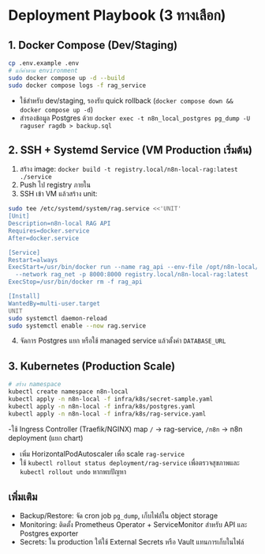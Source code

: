 # Deployment Playbook (3 ทางเลือก)

## 1. Docker Compose (Dev/Staging)
```bash
cp .env.example .env
# แก้ค่าตาม environment
sudo docker compose up -d --build
sudo docker compose logs -f rag_service
```
- ใช้สำหรับ dev/staging, รองรับ quick rollback (`docker compose down && docker compose up -d`)
- สำรองข้อมูล Postgres ด้วย `docker exec -t n8n_local_postgres pg_dump -U raguser ragdb > backup.sql`

## 2. SSH + Systemd Service (VM Production เริ่มต้น)
1. สร้าง image: `docker build -t registry.local/n8n-local-rag:latest ./service`
2. Push ไป registry ภายใน
3. SSH เข้า VM แล้วสร้าง unit:
```bash
sudo tee /etc/systemd/system/rag.service <<'UNIT'
[Unit]
Description=n8n-local RAG API
Requires=docker.service
After=docker.service

[Service]
Restart=always
ExecStart=/usr/bin/docker run --name rag_api --env-file /opt/n8n-local/.env \
  --network rag_net -p 8000:8000 registry.local/n8n-local-rag:latest
ExecStop=/usr/bin/docker rm -f rag_api

[Install]
WantedBy=multi-user.target
UNIT
sudo systemctl daemon-reload
sudo systemctl enable --now rag.service
```
4. จัดการ Postgres แยก หรือใช้ managed service แล้วตั้งค่า `DATABASE_URL`

## 3. Kubernetes (Production Scale)
```bash
# สร้าง namespace
kubectl create namespace n8n-local
kubectl apply -n n8n-local -f infra/k8s/secret-sample.yaml
kubectl apply -n n8n-local -f infra/k8s/postgres.yaml
kubectl apply -n n8n-local -f infra/k8s/rag-service.yaml
```
-ใช้ Ingress Controller (Traefik/NGINX) map `/` → rag-service, `/n8n` → n8n deployment (แยก chart)
- เพิ่ม HorizontalPodAutoscaler เพื่อ scale `rag-service`
- ใช้ `kubectl rollout status deployment/rag-service` เพื่อตรวจสุขภาพและ `kubectl rollout undo` หากพบปัญหา

## เพิ่มเติม
- Backup/Restore: จัด cron job `pg_dump`, เก็บไฟล์ใน object storage
- Monitoring: ติดตั้ง Prometheus Operator + ServiceMonitor สำหรับ API และ Postgres exporter
- Secrets: ใน production ให้ใช้ External Secrets หรือ Vault แทนการเก็บในไฟล์
